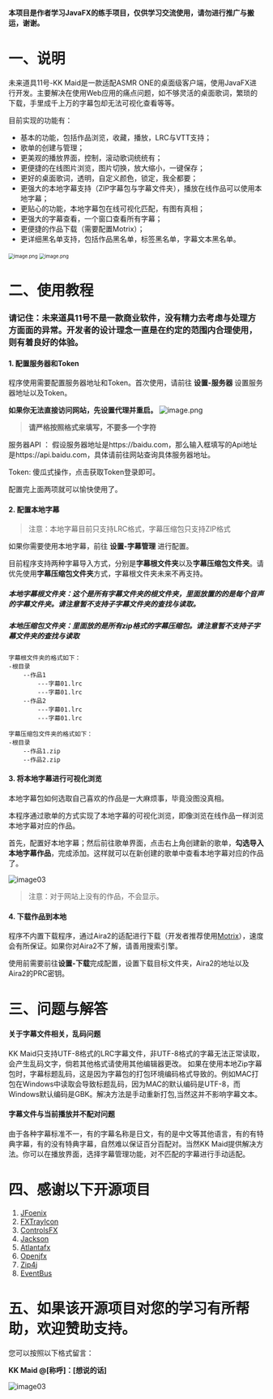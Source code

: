 **本项目是作者学习JavaFX的练手项目，仅供学习交流使用，请勿进行推广与搬运，谢谢。**

# 一、说明

未来道具11号-KK Maid是一款适配ASMR ONE的桌面级客户端，使用JavaFX进行开发。主要解决在使用Web应用的痛点问题，如不够灵活的桌面歌词，繁琐的下载，手里成千上万的字幕包却无法可视化查看等等。

目前实现的功能有：

- 基本的功能，包括作品浏览，收藏，播放，LRC与VTT支持；
- 歌单的创建与管理；
- 更美观的播放界面，控制，滚动歌词统统有；
- 更便捷的在线图片浏览，图片切换，放大缩小，一键保存；
- 更好的桌面歌词，透明，自定义颜色，锁定，我全都要；
- 更强大的本地字幕支持（ZIP字幕包与字幕文件夹），播放在线作品可以使用本地字幕；
- 更贴心的功能，本地字幕包在线可视化匹配，有图有真相；
- 更强大的字幕查看，一个窗口查看所有字幕；
- 更便捷的作品下载（需要配置Motrix）；
- 更详细黑名单支持，包括作品黑名单，标签黑名单，字幕文本黑名单。

<img src="./docs/image/image01.png" alt="image.png" style="zoom: 67%;" />
<img src="./docs/image/image02.png" alt="image.png" style="zoom:67%;" />

# 二、使用教程
### 请记住：未来道具11号不是一款商业软件，没有精力去考虑与处理方方面面的异常。开发者的设计理念一直是在约定的范围内合理使用，则有着良好的体验。
#### 1. 配置服务器和Token
程序使用需要配置服务器地址和Token。首次使用，请前往 **设置-服务器** 设置服务器地址以及Token。

**如果你无法直接访问网站，先设置代理并重启。**
![image.png](./docs/image/image04.png)

> **请严格按照格式来填写，不要多一个字符**

服务器API ： 假设服务器地址是https://baidu.com，那么输入框填写的Api地址是https://api.baidu.com，具体请前往网站查询具体服务器地址。 

Token: 傻瓜式操作，点击获取Token登录即可。

配置完上面两项就可以愉快使用了。

#### 2. 配置本地字幕

> 注意：本地字幕目前只支持LRC格式，字幕压缩包只支持ZIP格式

如果你需要使用本地字幕，前往 **设置-字幕管理** 进行配置。

目前程序支持两种字幕导入方式，分别是**字幕根文件夹**以及**字幕压缩包文件夹**。请优先使用**字幕压缩包文件夹**方式，字幕根文件夹未来不再支持。

##### 本地字幕根文件夹：这个是所有字幕文件夹的根文件夹，里面放置的的是每个音声的字幕文件夹。请注意暂不支持子字幕文件夹的查找与读取。

##### 本地压缩包文件夹：里面放的是所有zip格式的字幕压缩包。请注意暂不支持子字幕文件夹的查找与读取

```
字幕根文件夹的格式如下：
-根目录
	--作品1
		---字幕01.lrc
		---字幕01.lrc
	--作品2
		---字幕01.lrc
		---字幕01.lrc
		
字幕压缩包文件夹的格式如下：
-根目录
	--作品1.zip
	--作品2.zip
```

#### 3. 将本地字幕进行可视化浏览

本地字幕包如何选取自己喜欢的作品是一大麻烦事，毕竟没图没真相。

本程序通过歌单的方式实现了本地字幕的可视化浏览，即像浏览在线作品一样浏览本地字幕对应的作品。

首先，配置好本地字幕；然后前往歌单界面，点击右上角创建新的歌单，**勾选导入本地字幕作品**，完成添加。这样就可以在新创建的歌单中查看本地字幕对应的作品了。

![image03](./docs/image/image03.png)



> 注意：对于网站上没有的作品，不会显示。

#### 4. 下载作品到本地

程序不内置下载程序，通过Aira2的适配进行下载（开发者推荐使用[Motrix](https://motrix.app/)），速度会有所保证。如果你对Aira2不了解，请善用搜索引擎。

使用前需要前往**设置-下载**完成配置，设置下载目标文件夹，Aira2的地址以及Aira2的PRC密钥。

# 三、问题与解答
#### 关于字幕文件相关，乱码问题
KK Maid只支持UTF-8格式的LRC字幕文件，非UTF-8格式的字幕无法正常读取，会产生乱码文字，倘若其他格式请使用其他编辑器更改。
如果在使用本地Zip字幕包时，字幕标题乱码，这是因为字幕包的打包环境编码格式导致的。例如MAC打包在Windows中读取会导致标题乱码，因为MAC的默认编码是UTF-8，而Windows默认编码是GBK。解决方法是手动重新打包,当然这并不影响字幕文本。

#### 字幕文件与当前播放并不配对问题
由于各种字幕标准不一，有的字幕名称是日文，有的是中文等其他语言，有的有特典字幕，有的没有特典字幕，自然难以保证百分百配对。当然KK Maid提供解决方法。你可以在播放界面，选择字幕管理功能，对不匹配的字幕进行手动适配。
# 四、感谢以下开源项目

1. [JFoenix](https://github.com/sshahine/JFoenix)
2. [FXTrayIcon](https://github.com/dustinkredmond/FXTrayIcon)
3. [ControlsFX](https://github.com/controlsfx/controlsfx)
4. [Jackson](https://github.com/FasterXML/jackson)
5. [Atlantafx](https://github.com/mkpaz/atlantafx)
6. [Openjfx](https://openjfx.io/)
7. [Zip4j](https://github.com/srikanth-lingala/zip4j)
8. [EventBus](https://github.com/greenrobot/EventBus)

# 五、如果该开源项目对您的学习有所帮助，欢迎赞助支持。

您可以按照以下格式留言：

**KK Maid @[称呼]：[想说的话]**

![image03](./docs/image/pay.png)
